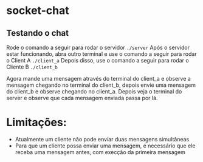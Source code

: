 # socket-chat

## Testando o chat
Rode o comando a seguir para rodar o servidor
`./server`
Após o servidor estar funcionando, abra outro terminal e use o comando a seguir para rodar o Client A
`./client_a`
Depois disso, use o comando a seguir para rodar o Cliente B
`./client_b`

Agora mande uma mensagem através do terminal do client_a e observe a mensagem chegando no terminal do client_b, depois envie uma mensagem do client_b e observe chegando no client_a. Depois veja o terminal do server e observe que cada mensagem enviada passa por lá.

# Limitações:
- Atualmente um cliente não pode enviar duas mensagens simultâneas
- Para que um cliente possa enviar uma mensagem, é necessário que ele receba uma mensagem antes, com execção da primeira mensagem
